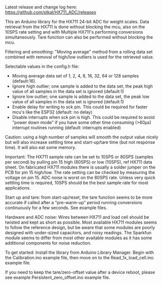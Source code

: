 Latest release and change log here: https://github.com/olkal/HX711_ADC/releases

This an Arduino library for the HX711 24-bit ADC for weight scales.
Data retrieval from the HX711 is done without blocking the mcu, also on the 10SPS rate setting and with Multiple HX711's performing conversions simultaneously.
Tare function can also be performed without blocking the mcu.
 
Filtering and smoothing: "Moving average" method from a rolling data set combined with removal of high/low outliers is used for the retrieved value.

Selectable values in the config.h file:
- Moving average data set of 1, 2, 4, 8, 16, 32, 64 or 128 samples (default:16).
- Ignore high outlier; one sample is added to the data set, the peak high value of all samples in the data set is ignored (default:1)
- Ignore low outlier; one sample is added to the data set, the peak low value of all samples in the data set is ignored (default:1)
- Enable delay for writing to sck pin. This could be required for faster mcu's like the ESP32 (default: no delay)
- Disable interrupts when sck pin is high. This could be required to avoid "power down mode" if you have some other time consuming (>60µs) interrupt routines running (default: interrupts enabled)

Caution: using a high number of samples will smooth the output value nicely but will also increase settling time and start-up/tare time (but not response time). It will also eat some memory.

Important: The HX711 sample rate can be set to 10SPS or 80SPS (samples per second) by pulling pin 15 high (80SPS) or low (10SPS), ref HX711 data sheet.
On fabricated HX711 modules there is usually a solder jumper on the PCB for pin 15 high/low. The rate setting can be checked by measuring the voltage on pin 15.
ADC noise is worst on the 80SPS rate. Unless very quick settling time is required, 10SPS should be the best sample rate for most applications.

Start up and tare: from start-up/reset, the tare function seems to be more accurate if called after a "pre-warm-up" period running conversions continuously for a few seconds. See example files.

Hardware and ADC noise:
Wires between HX711 and load cell should be twisted and kept as short as possible.
Most available HX711 modules seems to follow the reference design, but be aware that some modules are poorly designed with under-sized capacitors, and noisy readings.
The Sparkfun module seems to differ from most other available modules as it has some additional components for noise reduction. 

To get started: Install the library from Arduino Library Manager. Begin with the Calibration.ino example file, then move on to the Read_1x_load_cell.ino example file.

If you need to keep the tare/zero-offset value after a device reboot, please see example Persistent_zero_offset.ino example file.
